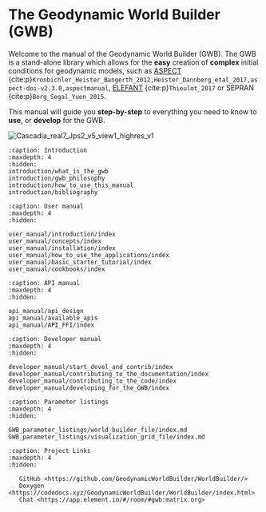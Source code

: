 # The Geodynamic World Builder (GWB)

Welcome to the manual of the Geodynamic World Builder (GWB). The GWB is a stand-alone library which allows for the **easy** creation of **complex** initial conditions for geodynamic models, such as [ASPECT](https://aspect.geodynamics.org) {cite:p}`Kronbichler_Heister_Bangerth_2012,Heister_Dannberg_etal_2017,aspect-doi-v2.3.0,aspectmanual`, [ELEFANT](https://cedricthieulot.net/elefant.html) {cite:p}`Thieulot_2017` or SEPRAN {cite:p}`Berg_Segal_Yuen_2015`.

This manual will guide you **step-by-step** to everything you need to know to **use**, or **develop** for the GWB.

![Cascadia_real7_Jps2_v5_view1_highres_v1](https://user-images.githubusercontent.com/7631629/123048354-992dc680-d3fe-11eb-8e91-6fac6125f7de.png)


```{toctree}
:caption: Introduction
:maxdepth: 4
:hidden:
introduction/what_is_the_gwb
introduction/gwb_philosophy
introduction/how_to_use_this_manual
introduction/bibliography
```


```{toctree}
:caption: User manual
:maxdepth: 4
:hidden:

user_manual/introduction/index
user_manual/concepts/index
user_manual/installation/index
user_manual/how_to_use_the_applications/index
user_manual/basic_starter_tutorial/index
user_manual/cookbooks/index
```


```{toctree}
:caption: API manual
:maxdepth: 4
:hidden:

api_manual/api_design
api_manual/available_apis
api_manual/API_FFI/index
```


```{toctree}
:caption: Developer manual
:maxdepth: 4
:hidden:

developer_manual/start_devel_and_contrib/index
developer_manual/contributing_to_the_documentation/index
developer_manual/contributing_to_the_code/index
developer_manual/developing_for_the_GWB/index

```

```{toctree}
:caption: Parameter listings
:maxdepth: 4
:hidden:

GWB_parameter_listings/world_builder_file/index.md
GWB_parameter_listings/visualization_grid_file/index.md
```

```{toctree}
:caption: Project Links
:maxdepth: 4
:hidden:

   GitHub <https://github.com/GeodynamicWorldBuilder/WorldBuilder/>
   Doxygen <https://codedocs.xyz/GeodynamicWorldBuilder/WorldBuilder/index.html>
   Chat <https://app.element.io/#/room/#gwb:matrix.org>
```

